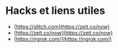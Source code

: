 # Hacks et liens utiles

- [https://glitch.com](https://zeit.co/now)
- [https://zeit.co/now](https://zeit.co/now)
- [https://ngrok.com/](https://ngrok.com/)
